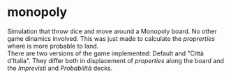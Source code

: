 # monopoly
Simulation that throw dice and move around a Monopoly board. No other game dinamics involved. This was just made to calculate the <i>proprerties</i> where is more probable to land.<br>
There are two versions of the game implemented: Default and "Città d'Italia". They differ both in displacement of <i>properties</i> along the board and the <i>Imprevisti</i> and <i>Probabilità</i> decks.
